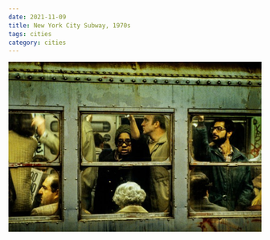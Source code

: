 ```yaml
---
date: 2021-11-09
title: New York City Subway, 1970s
tags: cities
category: cities
---
```


![nyc14](https://raw.githubusercontent.com/muneer78/muneer78.github.io/master/images/nyc14.jpeg)



